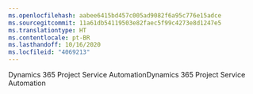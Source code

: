 ```yaml
---
ms.openlocfilehash: aabee6415bd457c005ad9082f6a95c776e15adce
ms.sourcegitcommit: 11a61db54119503e82faec5f99c4273e8d1247e5
ms.translationtype: HT
ms.contentlocale: pt-BR
ms.lasthandoff: 10/16/2020
ms.locfileid: "4069213"
---
```

<span data-ttu-id="c6fb9-101">Dynamics 365 Project Service Automation</span><span class="sxs-lookup"><span data-stu-id="c6fb9-101">Dynamics 365 Project Service Automation</span></span>
